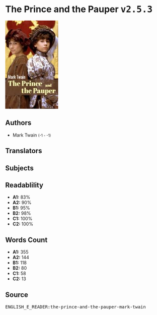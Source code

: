# The Prince and the Pauper <kbd>v2.5.3</kbd>

![](./cover.medium.jpg "")

## Authors


 - Mark Twain <small>(-1 - -1)</small>

## Translators



## Subjects



## Readablility


 - **A1:** 83%
 - **A2:** 90%
 - **B1:** 95%
 - **B2:** 98%
 - **C1:** 100%
 - **C2:** 100%

## Words Count


 - **A1:** 355
 - **A2:** 144
 - **B1:** 118
 - **B2:** 80
 - **C1:** 58
 - **C2:** 13

## Source


<kbd>ENGLISH_E_READER:the-prince-and-the-pauper-mark-twain</kbd>
